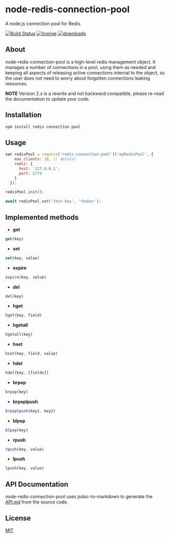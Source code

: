 node-redis-connection-pool
==========================

A node.js connection pool for Redis.

[![Build Status](http://img.shields.io/travis/silverbucket/node-redis-connection-pool.svg?style=flat)](http://travis-ci.org/silverbucket/node-redis-connection-pool)
[![license](https://img.shields.io/npm/l/redis-connection-pool.svg?style=flat)](https://npmjs.org/package/redis-connection-pool)
[![downloads](http://img.shields.io/npm/dm/redis-connection-pool.svg?style=flat)](https://npmjs.org/package/redis-connection-pool)

## About
  node-redis-connection-pool is a high-level redis management object. It manages
a number of connections in a pool, using them as needed and keeping all aspects
of releasing active connections internal to the object, so the user does not
need to worry about forgotten connections leaking resources.

**NOTE** Version 2.x is a rewrite and not backward compatible, please re-read the documentation to update your code.

## Installation

```javascript
npm install redis-connection-pool
```

## Usage

```javascript
var redisPool = require('redis-connection-pool')('myRedisPool', {
    max_clients: 10, // defalut
    redis: {
      host: '127.0.0.1',
      port: 6379
    }
  });

redisPool.init();

await redisPool.set('test-key', 'foobar');
```

## Implemented methods

  * **get**
```javascript
get(key)
```

  * **set**
```javascript
set(key, value)
```

  * **expire**
```javascript
expire(key, value)
```

  * **del**
```javascript
del(key)
```

  * **hget**
```javascript
hget(key, field)
```

  * **hgetall**
```javascript
hgetall(key)
```

  * **hset**
```javascript
hset(key, field, value)
```

  * **hdel**
```javascript
hdel(key, [fields])
```

  * **brpop**
```javascript
brpop(key)
```

 * **brpoplpush**
```javascript
brpoplpush(key1, key2)
```

  * **blpop**
```javascript
blpop(key)
```

  * **rpush**
```javascript
rpush(key, value)
```

  * **lpush**
```javascript
lpush(key, value)
```


## API Documentation
node-redis-connection-pool uses jsdoc-to-markdown to generate the [API.md](API.md) from the source code.

## License

[MIT](https://github.com/silverbucket/node-redis-connection-pool/blob/master/LICENSE)
